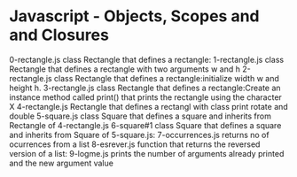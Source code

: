 # Javascript - Objects, Scopes and and Closures


0-rectangle.js  class Rectangle that defines a rectangle:
1-rectangle.js class Rectangle that defines a rectangle with two arguments w and h
2-rectangle.js class Rectangle that defines a rectangle:initialize width w and height h.
3-rectangle.js class Rectangle that defines a rectangle:Create an instance method called print() that prints the rectangle using the character X
4-rectangle.js Rectangle that defines a rectangl with class print rotate and double
5-square.js class Square that defines a square and inherits from Rectangle of 4-rectangle.js
6-square#1 class Square that defines a square and inherits from Square of 5-square.js:
7-occurrences.js returns no of ocurrences from a list 
8-esrever.js function that returns the reversed version of a list:
9-logme.js  prints the number of arguments already printed and the new argument value
